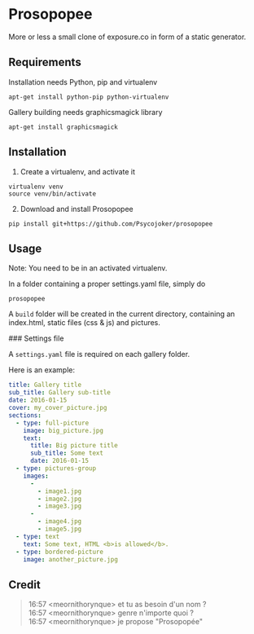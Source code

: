 # Prosopopee

More or less a small clone of exposure.co in form of a static generator.

## Requirements

Installation needs Python, pip and virtualenv

    apt-get install python-pip python-virtualenv

Gallery building needs graphicsmagick library

    apt-get install graphicsmagick

## Installation

1. Create a virtualenv, and activate it

```
virtualenv venv
source venv/bin/activate
```

2. Download and install Prosopopee

```
pip install git+https://github.com/Psycojoker/prosopopee
```

## Usage

Note: You need to be in an activated virtualenv.

In a folder containing a proper settings.yaml file, simply do

    prosopopee

A `build` folder will be created in the current directory, containing an
index.html, static files (css & js) and pictures.

### Settings file

A `settings.yaml` file is required on each gallery folder.

Here is an example:

```yaml
title: Gallery title
sub_title: Gallery sub-title
date: 2016-01-15
cover: my_cover_picture.jpg
sections:
  - type: full-picture
    image: big_picture.jpg
    text:
      title: Big picture title
      sub_title: Some text
      date: 2016-01-15
  - type: pictures-group
    images:
      -
        - image1.jpg
        - image2.jpg
        - image3.jpg
      -
        - image4.jpg
        - image5.jpg
  - type: text
    text: Some text, HTML <b>is allowed</b>.
  - type: bordered-picture
    image: another_picture.jpg
```

## Credit

> 16:57 &lt;meornithorynque> et tu as besoin d'un nom ?<br>
> 16:57 &lt;meornithorynque> genre n'importe quoi ?<br>
> 16:57 &lt;meornithorynque> je propose "Prosopopée"
